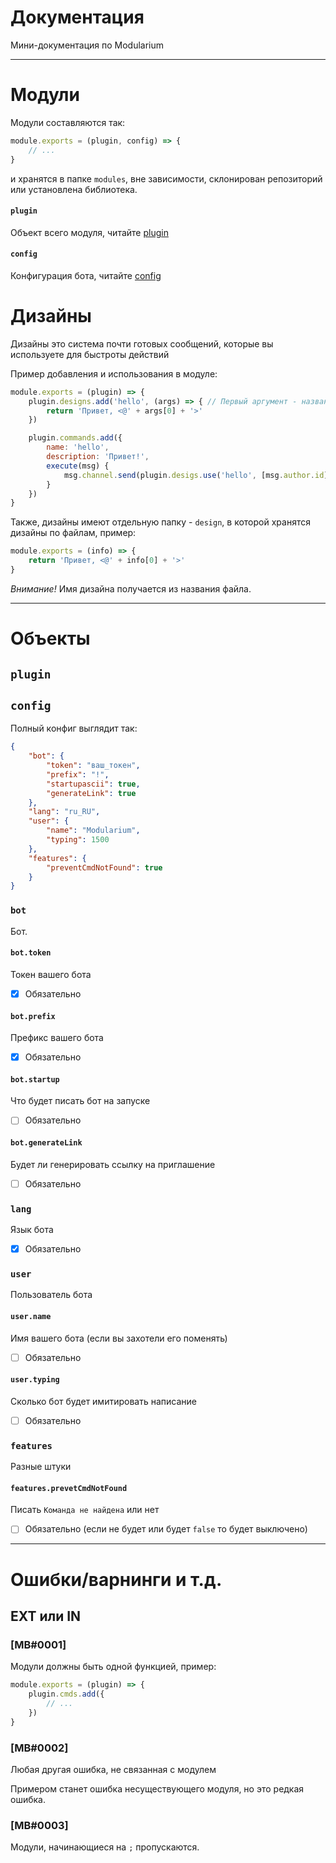 # Документация

Мини-документация по Modularium

___

# Модули

Модули составляются так:

```js
module.exports = (plugin, config) => {
    // ...
}
```

и хранятся в папке `modules`, вне зависимости, склонирован репозиторий или установлена библиотека.

#### `plugin`
Объект всего модуля, читайте [plugin](#plugin-1)

#### `config`
Конфигурация бота, читайте [config](#config-1)

# Дизайны

Дизайны это система почти готовых сообщений, которые вы используете для быстроты действий

Пример добавления и использования в модуле:

```js
module.exports = (plugin) => {
    plugin.designs.add('hello', (args) => { // Первый аргумент - название, второй - функция.
        return 'Привет, <@' + args[0] + '>'
    })

    plugin.commands.add({
        name: 'hello',
        description: 'Привет!',
        execute(msg) {
            msg.channel.send(plugin.desigs.use('hello', [msg.author.id]))
        }
    })
}
```

Также, дизайны имеют отдельную папку - `design`, в которой хранятся дизайны по файлам, пример:

```js
module.exports = (info) => {
    return 'Привет, <@' + info[0] + '>'
}
```

*Внимание!* Имя дизайна получается из названия файла.

___

# Объекты

## `plugin`

## `config`

Полный конфиг выглядит так:

```json
{
    "bot": {
        "token": "ваш_токен",
        "prefix": "!",
        "startupascii": true,
        "generateLink": true
    },
    "lang": "ru_RU",
    "user": {
        "name": "Modularium",
        "typing": 1500
    },
    "features": {
        "preventCmdNotFound": true
    }
}
```

### `bot`
Бот.

#### `bot.token`
Токен вашего бота

- [x] Обязательно

#### `bot.prefix`
Префикс вашего бота

- [x] Обязательно

#### `bot.startup`
Что будет писать бот на запуске

- [ ] Обязательно

#### `bot.generateLink`
Будет ли генерировать ссылку на приглашение

- [ ] Обязательно

### `lang`
Язык бота

- [x] Обязательно

### `user`
Пользователь бота

#### `user.name`
Имя вашего бота (если вы захотели его поменять)

- [ ] Обязательно

#### `user.typing`
Сколько бот будет имитировать написание

- [ ] Обязательно

### `features`
Разные штуки

#### `features.prevetCmdNotFound`
Писать `Команда не найдена` или  нет

- [ ] Обязательно (если не будет или будет `false` то будет выключено)

___

# Ошибки/варнинги и т.д.

## EXT или IN

### [MB#0001]

Модули должны быть одной функцией, пример:

```js
module.exports = (plugin) => {
    plugin.cmds.add({
        // ...
    })
}
```

### [MB#0002]

Любая другая ошибка, не связанная с модулем

Примером станет ошибка несуществующего модуля, но это редкая ошибка.

### [MB#0003]

Модули, начинающиеся на `;` пропускаются.

